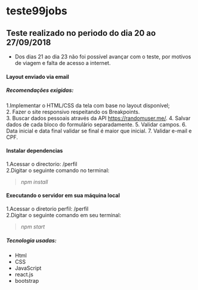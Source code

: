# teste99jobs

## Teste realizado no periodo do dia 20 ao 27/09/2018
- Dos dias 21 ao dia 23 não foi possível avançar com o teste, por motivos de viagem e falta de acesso a internet.

#### Layout enviado via email

##### Recomendações exigidas:

1.Implementar o HTML/CSS da tela com base no layout disponível; <br>
2. Fazer o site responsivo respeitando os Breakpoints. <br>
3. Buscar dados pessoais através da API https://randomuser.me/.
4. Salvar dados de cada bloco do formulário separadamente.
5. Validar campos.
6. Data inicial e data final validar se final é maior que inicial.
7. Validar e-mail e CPF.

#### Instalar dependencias

1.Acessar o directorio: /perfil <br/>
2.Digitar o seguinte comando no terminal:
><em>npm install</em>

#### Executando o servidor em sua máquina local

1.Acessar o diretorio perfil: /perfil <br/>
2.Digitar o seguinte comando em seu terminal:
><em>npm start</em>

##### Tecnologia usadas:

* Html
* CSS
* JavaScript
* react.js
* bootstrap



